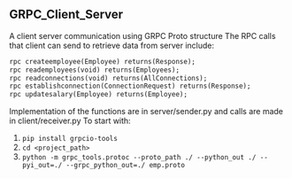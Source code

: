 ## GRPC_Client_Server
A client server communication using  GRPC Proto structure
The RPC calls that client can send to retrieve data from server include:
```proto
rpc createemployee(Employee) returns(Response);
rpc reademployees(void) returns(Employees);
rpc readconnections(void) returns(AllConnections);
rpc establishconnection(ConnectionRequest) returns(Response);
rpc updatesalary(Employee) returns(Employee);
```
Implementation of the functions are in server/sender.py and calls are made in client/receiver.py
To start with:
1. `pip install grpcio-tools`
2. `cd <project_path>`
3. `python -m grpc_tools.protoc --proto_path ./ --python_out ./ --pyi_out=./ --grpc_python_out=./ emp.proto`
